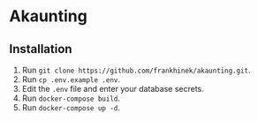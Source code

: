 # Akaunting

## Installation

1. Run `git clone https://github.com/frankhinek/akaunting.git`.
1. Run `cp .env.example .env`.
1. Edit the `.env` file and enter your database secrets.
1. Run `docker-compose build`.
1. Run `docker-compose up -d`.

